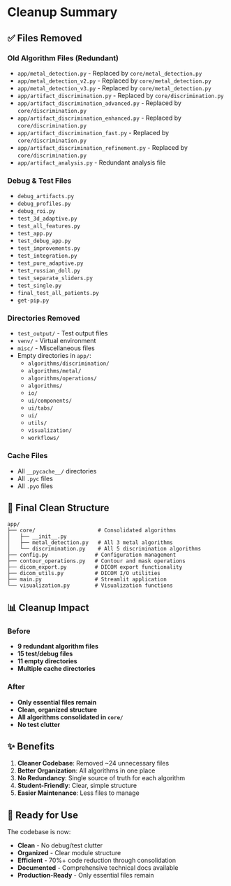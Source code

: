 # Cleanup Summary

## ✅ Files Removed

### Old Algorithm Files (Redundant)
- `app/metal_detection.py` - Replaced by `core/metal_detection.py`
- `app/metal_detection_v2.py` - Replaced by `core/metal_detection.py`
- `app/metal_detection_v3.py` - Replaced by `core/metal_detection.py`
- `app/artifact_discrimination.py` - Replaced by `core/discrimination.py`
- `app/artifact_discrimination_advanced.py` - Replaced by `core/discrimination.py`
- `app/artifact_discrimination_enhanced.py` - Replaced by `core/discrimination.py`
- `app/artifact_discrimination_fast.py` - Replaced by `core/discrimination.py`
- `app/artifact_discrimination_refinement.py` - Replaced by `core/discrimination.py`
- `app/artifact_analysis.py` - Redundant analysis file

### Debug & Test Files
- `debug_artifacts.py`
- `debug_profiles.py`
- `debug_roi.py`
- `test_3d_adaptive.py`
- `test_all_features.py`
- `test_app.py`
- `test_debug_app.py`
- `test_improvements.py`
- `test_integration.py`
- `test_pure_adaptive.py`
- `test_russian_doll.py`
- `test_separate_sliders.py`
- `test_single.py`
- `final_test_all_patients.py`
- `get-pip.py`

### Directories Removed
- `test_output/` - Test output files
- `venv/` - Virtual environment
- `misc/` - Miscellaneous files
- Empty directories in `app/`:
  - `algorithms/discrimination/`
  - `algorithms/metal/`
  - `algorithms/operations/`
  - `algorithms/`
  - `io/`
  - `ui/components/`
  - `ui/tabs/`
  - `ui/`
  - `utils/`
  - `visualization/`
  - `workflows/`

### Cache Files
- All `__pycache__/` directories
- All `.pyc` files
- All `.pyo` files

## 📁 Final Clean Structure

```
app/
├── core/                    # Consolidated algorithms
│   ├── __init__.py
│   ├── metal_detection.py   # All 3 metal algorithms
│   └── discrimination.py    # All 5 discrimination algorithms
├── config.py               # Configuration management
├── contour_operations.py   # Contour and mask operations
├── dicom_export.py         # DICOM export functionality
├── dicom_utils.py          # DICOM I/O utilities
├── main.py                 # Streamlit application
└── visualization.py        # Visualization functions
```

## 📊 Cleanup Impact

### Before
- **9 redundant algorithm files**
- **15 test/debug files**
- **11 empty directories**
- **Multiple cache directories**

### After
- **Only essential files remain**
- **Clean, organized structure**
- **All algorithms consolidated in `core/`**
- **No test clutter**

## ✨ Benefits

1. **Cleaner Codebase**: Removed ~24 unnecessary files
2. **Better Organization**: All algorithms in one place
3. **No Redundancy**: Single source of truth for each algorithm
4. **Student-Friendly**: Clear, simple structure
5. **Easier Maintenance**: Less files to manage

## 🚀 Ready for Use

The codebase is now:
- **Clean** - No debug/test clutter
- **Organized** - Clear module structure
- **Efficient** - 70%+ code reduction through consolidation
- **Documented** - Comprehensive technical docs available
- **Production-Ready** - Only essential files remain